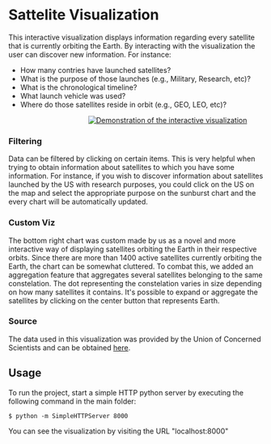 # Sattelite Visualization

This interactive visualization displays information regarding every satellite that is currently orbiting the Earth.
By interacting with the visualization the user can discover new information. For instance:
  - How many contries have launched satellites?
  - What is the purpose of those launches (e.g., Military, Research, etc)?
  - What is the chronological timeline?
  - What launch vehicle was used?
  - Where do those satellites reside in orbit (e.g., GEO, LEO, etc)?
  
 &nbsp;&nbsp;&nbsp;&nbsp;&nbsp;&nbsp;&nbsp;&nbsp;&nbsp;&nbsp;&nbsp;&nbsp;&nbsp;&nbsp;&nbsp;&nbsp;&nbsp;&nbsp;&nbsp;&nbsp;&nbsp;&nbsp;&nbsp;&nbsp;&nbsp;&nbsp;&nbsp;&nbsp;&nbsp;&nbsp;&nbsp;&nbsp;&nbsp;&nbsp;&nbsp;&nbsp;&nbsp;&nbsp;&nbsp;
 [![Demonstration of the interactive visualization](http://img.youtube.com/vi/Rph3yy-zpHw/0.jpg)](https://youtu.be/Rph3yy-zpHw)
 
### Filtering
Data can be filtered by clicking on certain items. This is very helpful when trying to obtain information about satellites to which you have some information. For instance, if you wish to discover information about satellites launched by the US with research purposes, you could click on the US on the map and select the appropriate purpose on the sunburst chart and the every chart will be automatically updated.

### Custom Viz
The bottom right chart was custom made by us as a novel and more interactive way of displaying satellites orbiting the Earth in their respective orbits. Since there are more than 1400 active satellites currently orbiting the Earth, the chart can be somewhat cluttered. To combat this, we added an aggregation feature that aggregates several satellites belonging to the same constelation. The dot representing the constelation varies in size depending on how many satellites it contains. It's possible to expand or aggregate the satellites by clicking on the center button that represents Earth. 

### Source
The data used in this visualization was provided by the Union of Concerned Scientists and can be obtained [here](http://www.ucsusa.org/nuclear-weapons/space-weapons/satellite-database#.WJDG8-k8yps).
## Usage
To run the project, start a simple HTTP python server by executing the following command in the main folder:

`$ python -m SimpleHTTPServer 8000`

You can see the visualization by visiting the URL "localhost:8000"

